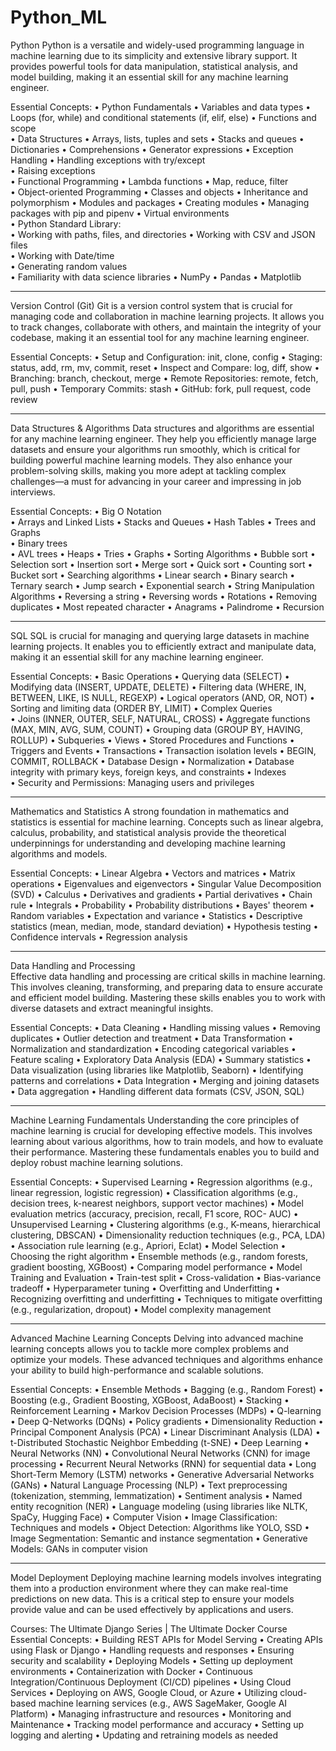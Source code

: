 # Python_ML


Python 
Python is a versatile and widely-used programming language in machine learning 
due to its simplicity and extensive library support. It provides powerful tools for 
data manipulation, statistical analysis, and model building, making it an essential 
skill for any machine learning engineer. 

Essential Concepts:
• Python Fundamentals 
• Variables and data types 
• Loops (for, while) and conditional statements (if, elif, else) 
• Functions and scope  
• Data Structures 
• Arrays, lists, tuples and sets 
• Stacks and queues 
• Dictionaries 
• Comprehensions 
• Generator expressions 
• Exception Handling 
• Handling exceptions with try/except  
• Raising exceptions  
• Functional Programming 
• Lambda functions 
 • Map, reduce, filter  
• Object-oriented Programming 
• Classes and objects 
• Inheritance and polymorphism 
• Modules and packages 
• Creating modules 
• Managing packages with pip and pipenv 
• Virtual environments  
• Python Standard Library:  
• Working with paths, files, and directories 
• Working with CSV and JSON files  
• Working with Date/time  
• Generating random values  
• Familiarity with data science libraries 
• NumPy 
• Pandas 
• Matplotlib

---------------------------------------------------------------------------------------------------------------------------------------------------

Version Control (Git) 
Git is a version control system that is crucial for managing code and collaboration 
in machine learning projects. It allows you to track changes, collaborate with 
others, and maintain the integrity of your codebase, making it an essential tool for 
any machine learning engineer. 

Essential Concepts:
• Setup and Configuration: init, clone, config 
• Staging: status, add, rm, mv, commit, reset 
• Inspect and Compare: log, diff, show 
• Branching: branch, checkout, merge 
• Remote Repositories: remote, fetch, pull, push 
• Temporary Commits: stash 
• GitHub: fork, pull request, code review

---------------------------------------------------------------------------------------------------------------------------------------------------

Data Structures & Algorithms 
Data structures and algorithms are essential for any machine learning engineer. 
They help you efficiently manage large datasets and ensure your algorithms run 
smoothly, which is critical for building powerful machine learning models. They 
also enhance your problem-solving skills, making you more adept at tackling 
complex challenges—a must for advancing in your career and impressing in job 
interviews. 

Essential Concepts:
• Big O Notation  
• Arrays and Linked Lists 
• Stacks and Queues 
• Hash Tables 
• Trees and Graphs  
• Binary trees  
• AVL trees 
• Heaps 
• Tries 
• Graphs 
• Sorting Algorithms 
• Bubble sort 
• Selection sort 
• Insertion sort 
• Merge sort 
• Quick sort 
• Counting sort 
• Bucket sort 
• Searching algorithms 
• Linear search 
• Binary search 
• Ternary search 
• Jump search 
• Exponential search 
• String Manipulation Algorithms 
• Reversing a string 
• Reversing words 
• Rotations 
• Removing duplicates 
• Most repeated character 
• Anagrams 
• Palindrome 
• Recursion

---------------------------------------------------------------------------------------------------------------------------------------------------

SQL 
SQL is crucial for managing and querying large datasets in machine learning 
projects. It enables you to efficiently extract and manipulate data, making it an 
essential skill for any machine learning engineer. 

Essential Concepts:
• Basic Operations 
• Querying data SELECT 
• Modifying data INSERT, UPDATE, DELETE 
• Filtering data WHERE, IN, BETWEEN, LIKE, IS NULL, REGEXP 
• Logical operators AND, OR, NOT 
• Sorting and limiting data ORDER BY, LIMIT 
• Complex Queries  
• Joins INNER, OUTER, SELF, NATURAL, CROSS 
• Aggregate functions MAX, MIN, AVG, SUM, COUNT 
• Grouping data GROUP BY, HAVING, ROLLUP 
• Subqueries 
• Views 
• Stored Procedures and Functions 
• Triggers and Events 
• Transactions 
• Transaction isolation levels 
• BEGIN, COMMIT, ROLLBACK 
• Database Design 
• Normalization 
• Database integrity with primary keys, foreign keys, and constraints 
• Indexes  
• Security and Permissions: Managing users and privileges

---------------------------------------------------------------------------------------------------------------------------------------------------

 Mathematics and Statistics 
A strong foundation in mathematics and statistics is essential for machine 
learning. Concepts such as linear algebra, calculus, probability, and statistical 
analysis provide the theoretical underpinnings for understanding and developing 
machine learning algorithms and models. 

Essential Concepts:
• Linear Algebra 
• Vectors and matrices 
• Matrix operations 
• Eigenvalues and eigenvectors 
• Singular Value Decomposition SVD 
• Calculus 
• Derivatives and gradients 
• Partial derivatives 
• Chain rule 
• Integrals 
• Probability 
• Probability distributions 
• Bayes' theorem 
• Random variables 
• Expectation and variance 
• Statistics 
• Descriptive statistics (mean, median, mode, standard deviation) 
• Hypothesis testing 
• Confidence intervals 
• Regression analysis

---------------------------------------------------------------------------------------------------------------------------------------------------

Data Handling and Processing  
Effective data handling and processing are critical skills in machine learning. This 
involves cleaning, transforming, and preparing data to ensure accurate and 
efficient model building. Mastering these skills enables you to work with diverse 
datasets and extract meaningful insights. 

Essential Concepts:
• Data Cleaning 
• Handling missing values 
• Removing duplicates 
• Outlier detection and treatment 
• Data Transformation 
• Normalization and standardization 
• Encoding categorical variables 
• Feature scaling 
• Exploratory Data Analysis EDA 
• Summary statistics 
• Data visualization (using libraries like Matplotlib, Seaborn) 
• Identifying patterns and correlations 
• Data Integration 
• Merging and joining datasets 
• Data aggregation 
• Handling different data formats (CSV, JSON, SQL)

---------------------------------------------------------------------------------------------------------------------------------------------------

Machine Learning Fundamentals 
Understanding the core principles of machine learning is crucial for developing 
effective models. This involves learning about various algorithms, how to train 
models, and how to evaluate their performance. Mastering these fundamentals 
enables you to build and deploy robust machine learning solutions. 

Essential Concepts:
• Supervised Learning 
• Regression algorithms (e.g., linear regression, logistic regression) 
• Classification algorithms (e.g., decision trees, k-nearest neighbors, 
support vector machines) 
• Model evaluation metrics (accuracy, precision, recall, F1 score, ROC
 AUC)
• Unsupervised Learning 
• Clustering algorithms (e.g., K-means, hierarchical clustering, DBSCAN 
• Dimensionality reduction techniques (e.g., PCA, LDA 
• Association rule learning (e.g., Apriori, Eclat) 
• Model Selection 
• Choosing the right algorithm 
• Ensemble methods (e.g., random forests, gradient boosting, XGBoost) 
• Comparing model performance 
• Model Training and Evaluation 
• Train-test split 
• Cross-validation 
• Bias-variance tradeoff 
• Hyperparameter tuning 
• Overfitting and Underfitting 
• Recognizing overfitting and underfitting 
• Techniques to mitigate overfitting (e.g., regularization, dropout) 
• Model complexity management

---------------------------------------------------------------------------------------------------------------------------------------------------

 Advanced Machine Learning Concepts 
Delving into advanced machine learning concepts allows you to tackle more 
complex problems and optimize your models. These advanced techniques and 
algorithms enhance your ability to build high-performance and scalable solutions. 

Essential Concepts:
• Ensemble Methods 
• Bagging (e.g., Random Forest) 
• Boosting (e.g., Gradient Boosting, XGBoost, AdaBoost) 
• Stacking 
• Reinforcement Learning 
• Markov Decision Processes MDPs) 
• Q-learning 
• Deep QNetworks DQNs) 
• Policy gradients 
• Dimensionality Reduction 
• Principal Component Analysis PCA 
• Linear Discriminant Analysis LDA 
• t-Distributed Stochastic Neighbor Embedding (t-SNE 
• Deep Learning 
• Neural Networks NN 
• Convolutional Neural Networks CNN for image processing 
• Recurrent Neural Networks RNN for sequential data 
• Long Short-Term Memory LSTM networks 
• Generative Adversarial Networks GANs) 
• Natural Language Processing NLP 
• Text preprocessing (tokenization, stemming, lemmatization) 
• Sentiment analysis 
• Named entity recognition NER 
• Language modeling (using libraries like NLTK, SpaCy, Hugging Face) 
• Computer Vision 
• Image Classification: Techniques and models 
• Object Detection: Algorithms like YOLO, SSD 
• Image Segmentation: Semantic and instance segmentation
• Generative Models: GANs in computer vision

---------------------------------------------------------------------------------------------------------------------------------------------------

 Model Deployment 
Deploying machine learning models involves integrating them into a production 
environment where they can make real-time predictions on new data. This is a 
critical step to ensure your models provide value and can be used effectively by 
applications and users. 
 
Courses: The Ultimate Django Series | The Ultimate Docker Course 
Essential Concepts:
• Building REST APIs for Model Serving 
• Creating APIs using Flask or Django 
• Handling requests and responses 
• Ensuring security and scalability 
• Deploying Models 
• Setting up deployment environments 
• Containerization with Docker 
• Continuous Integration/Continuous Deployment CI/CD pipelines 
• Using Cloud Services 
• Deploying on AWS, Google Cloud, or Azure 
• Utilizing cloud-based machine learning services (e.g., AWS SageMaker, 
Google AI Platform) 
• Managing infrastructure and resources 
• Monitoring and Maintenance 
• Tracking model performance and accuracy 
• Setting up logging and alerting 
• Updating and retraining models as needed 
